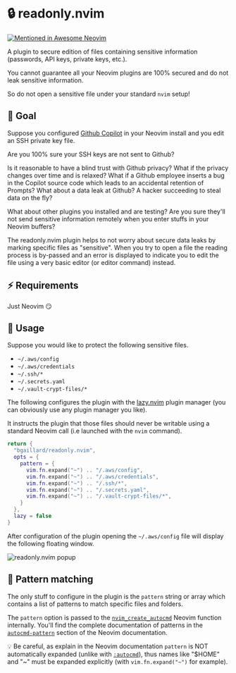 # :lock: readonly.nvim

[![Mentioned in Awesome Neovim](https://awesome.re/mentioned-badge-flat.svg)](https://github.com/rockerBOO/awesome-neovim)

A plugin to secure edition of files containing sensitive information (passwords, API keys, private keys, etc.).

You cannot guarantee all your Neovim plugins are 100% secured and do not leak sensitive information. 

So do not open a sensitive file under your standard `nvim` setup!

## :rocket: Goal

Suppose you configured [Github Copilot](https://github.com/features/copilot) in your Neovim install and you edit an SSH private key file. 

Are you 100% sure your SSH keys are not sent to Github?

Is it reasonable to have a blind trust with Github privacy? What if the privacy changes over time and is relaxed? What if a Github employee inserts a bug in the Copilot source code which leads to an accidental retention of Prompts? What about a data leak at Github? A hacker succeeding to steal data on the fly?

What about other plugins you installed and are testing? Are you sure they'll not send sensitive information remotely when you enter stuffs in your Neovim buffers?

The readonly.nvim plugin helps to not worry about secure data leaks by marking specific files as "sensitive". When you try to open a file the reading process is by-passed and an error is displayed to indicate you to edit the file using a very basic editor (or editor command) instead.

## :zap: Requirements

Just Neovim :smirk:

## :pencil: Usage

Suppose you would like to protect the following sensitive files.

- `~/.aws/config`
- `~/.aws/credentials`
- `~/.ssh/*`
- `~/.secrets.yaml`
- `~/.vault-crypt-files/*`

The following configures the plugin with the [lazy.nvim](https://github.com/folke/lazy.nvim) plugin manager (you can obviously use any plugin manager you like). 

It instructs the plugin that those files should never be writable using a standard Neovim call (i.e launched with the `nvim` command).

```lua
return {
  "bgaillard/readonly.nvim",
  opts = {
    pattern = {
      vim.fn.expand("~") .. "/.aws/config",
      vim.fn.expand("~") .. "/.aws/credentials",
      vim.fn.expand("~") .. "/.ssh/*",
      vim.fn.expand("~") .. "/.secrets.yaml",
      vim.fn.expand("~") .. "/.vault-crypt-files/*",
    }
  },
  lazy = false
}
```

After configuration of the plugin opening the `~/.aws/config` file will display the following floating window.

![readonly.nvim popup](doc/img/readonly.nvim-popup.png "readonly.nvim popup")

## :large_blue_diamond: Pattern matching

The only stuff to configure in the plugin is the `pattern` string or array which contains a list of patterns to match specific files and folders.

The `pattern` option is passed to the [`nvim_create_autocmd`](https://neovim.io/doc/user/api.html#nvim_create_autocmd()) Neovim function internally. You'll find the complete documentation of patterns in the [`autocmd-pattern`](https://neovim.io/doc/user/autocmd.html#autocmd-pattern) section of the Neovim documentation.

:bulb: Be careful, as explain in the Neovim documentation `pattern` is NOT automatically expanded (unlike with [`:autocmd`](https://neovim.io/doc/user/autocmd.html#%3Aautocmd)), thus names like "$HOME" and "~" must be expanded explicitly (with `vim.fn.expand("~")` for example).
